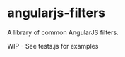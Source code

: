 angularjs-filters
=================

A library of common AngularJS filters.


WIP - See tests.js for examples
